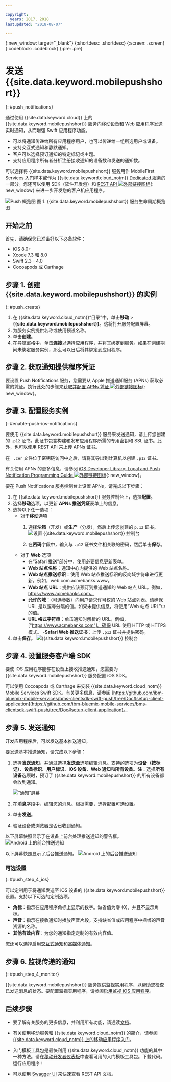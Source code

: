 ```yaml
---

copyright:
  years: 2017, 2018
lastupdated: "2018-08-07"

---
```

{:new_window: target="_blank"}
{:shortdesc: .shortdesc}
{:screen: .screen}
{:codeblock: .codeblock}
{:pre: .pre}

# 发送 {{site.data.keyword.mobilepushshort}}
{: #push_notifications}

通过使用 {{site.data.keyword.cloud}} 上的 {{site.data.keyword.mobilepushshort}} 服务向移动设备和 Web 应用程序发送实时通知，从而增强 Swift 应用程序功能。

 - 可以将通知传递给所有应用程序用户，也可以传递给一组所选用户或设备。
 - 支持交互式通知和静默通知。
 - 客户可以选择预订通知的特定标记或主题。
 - 支持应用程序所有者分析注册接收通知的设备数和发送的通知数。

可以选择将 {{site.data.keyword.mobilepushshort}} 服务用作 MobileFirst Services 入门样本或作为 {{site.data.keyword.cloud_notm}} [Dedicated 服务](/docs/dedicated/index.html)的一部分。您还可以使用 SDK（软件开发包）和 [REST API ![外部链接图标](../../icons/launch-glyph.svg "外部链接图标")](https://mobile.{DomainName}/imfpush/){: new_window} 来进一步开发您的客户机应用程序。

![Push 概览图](images/push_notification_lifecycle.jpg) 图 1. {{site.data.keyword.mobilepushshort}} 服务生命周期概览图

## 开始之前

首先，请确保您已准备好以下必备软件：

 - iOS 8.0+
 - Xcode 7.3 和 8.0
 - Swift 2.3 - 4.0
 - Cocoapods 或 Carthage

## 步骤 1. 创建 {{site.data.keyword.mobilepushshort}} 的实例
{: #push_create}

1. 在 {{site.data.keyword.cloud_notm}}“目录”中，单击**移动** > **{{site.data.keyword.mobilepushshort}}**。这将打开服务配置屏幕。
2. 为服务实例提供名称或使用预设名称。
3. 单击**创建**。
4. 在导航窗格中，单击**连接**以选择应用程序，并将其绑定到服务。如果在创建期间未绑定服务实例，那么可以日后将其绑定到应用程序。


## 步骤 2. 获取通知提供程序凭证

要设置 Push Notifications 服务，您需要从 Apple 推送通知服务 (APNs) 获取必需的凭证。执行此处的步骤来[获取并配置 APNs 凭证 ![外部链接图标](../../icons/launch-glyph.svg "外部链接图标")](https://console.bluemix.net/docs/services/mobilepush/push_step_1.html#push_step_1_ios){: new_window}。


## 步骤 3. 配置服务实例
{: #enable-push-ios-notifications}

要使用 {{site.data.keyword.mobilepushshort}} 服务来发送通知，请上传您创建的 `.p12` 证书。此证书包含构建和发布应用程序所需的专用密钥和 SSL 证书。此外，也可以使用 REST API 来上传 APNs 证书。

在 ` .cer` 文件位于密钥链访问中之后，请将其导出到计算机以创建 `.p12` 证书。

有关使用 APNs 的更多信息，请参阅 [iOS Developer Library: Local and Push Notification Programming Guide ![外部链接图标](../../icons/launch-glyph.svg "外部链接图标")](https://developer.apple.com/library/content/documentation/NetworkingInternet/Conceptual/RemoteNotificationsPG/APNSOverview.html#//apple_ref/doc/uid/TP40008194-CH8-SW1){: new_window}。

要在 Push Notifications 服务控制台上设置 APNs，请完成以下步骤：

1. 在 {{site.data.keyword.mobilepushshort}} 服务控制台上，选择**配置**。
2. 选择**移动**选项，以更新 **APNs 推送凭证**表单上的信息。
3. 选择以下任一选项：
	- 对于**移动**选项
		1. 选择**沙箱**（开发）或**生产**（分发），然后上传您创建的 `p.12` 证书。
		  ![设置 {{site.data.keyword.mobilepushshort}} 控制台](images/wizard.jpg)

		2. 在**密码**字段中，输入与 `.p12` 证书文件相关联的密码，然后单击**保存**。
	- 对于 **Web** 选项
		- 在“Safari 推送”部分中，使用必要信息更新表单。
		- **Web 站点名称**：通知中心内提供的 Web 站点名称。
		- **Web 站点推送标识**：使用 Web 站点推送标识的反向域字符串进行更新。例如，web.com.acmebanks.www。
		- **Web 站点 URL**：提供应该预订到推送通知的 Web 站点 URL。例如，https://www.acmebanks.com。
		- **允许的域**：（可选参数）向用户请求许可权的 Web 站点列表。请确保 URL 是以逗号分隔的值。如果未提供信息，将使用“Web 站点 URL”中的值。
		- **URL 格式字符串**：单击通知时解析的 URL。例如，["https://www.acmebanks.com"]。确保 URL 使用 HTTP 或 HTTPS 模式。
		-**Safari Web 推送证书**：上传 `.p12` 证书并提供密码。
4. 单击**保存**。
	![{{site.data.keyword.mobilepushshort}} 控制台](images/push_configure_safari.jpg)


## 步骤 4. 设置服务客户端 SDK

要使 iOS 应用程序能够在设备上接收推送通知，您需要为 {{site.data.keyword.mobilepushshort}} 服务配置 iOS SDK。

可以使用 Cocoapods 或 Carthage 来安装 {{site.data.keyword.cloud_notm}} Mobile Services Swift SDK。有关更多信息，请参阅 [https://github.com/ibm-bluemix-mobile-services/bms-clientsdk-swift-push/tree/Doc#setup-client-application](https://github.com/ibm-bluemix-mobile-services/bms-clientsdk-swift-push/tree/Doc#setup-client-application)。


## 步骤 5. 发送通知

开发应用程序后，可以发送基本推送通知。

要发送基本推送通知，请完成以下步骤：

1. 选择**发送通知**，并通过选择**发送至**选项编辑消息。支持的选项为**设备（按标记）**、**设备标识**、**用户标识**、**iOS 设备**、**Web 通知**和**所有设备**。**注**：选择**所有设备**选项时，预订了 {{site.data.keyword.mobilepushshort}} 的所有设备都会收到通知。

	![“通知”屏幕](images/tag_notification.jpg)

2. 在**消息**字段中，编辑您的消息。根据需要，选择配置可选设置。
3. 单击**发送**。
3. 验证设备或浏览器是否已收到通知。

以下屏幕快照显示了在设备上前台处理推送通知的警告框。
	![Android 上的前台推送通知](images/Android_Screenshot.jpg)

以下屏幕快照显示了后台推送通知。
	![Android 上的后台推送通知](images/background.png)

### 可选设置
{: #push_step_4_ios}

可以定制用于将通知发送至 iOS 设备的 {{site.data.keyword.mobilepushshort}} 设置。支持以下可选的定制选项。

- **角标**：指示在应用程序角标上显示的数字。缺省值为零 (0)，并且不显示角标。
- **声音**：指示在接收通知时播放声音片段。支持缺省值或应用程序中捆绑的声音资源的名称。
- **其他有效内容**：为您的通知指定定制的有效内容值。

您还可以选择启用[交互式通知](https://github.com/ibm-bluemix-mobile-services/bms-clientsdk-swift-push/tree/Doc#interactive-notifications)和[富媒体通知](https://github.com/ibm-bluemix-mobile-services/bms-clientsdk-swift-push/tree/Doc#enabling-rich-media-notifications)。

## 步骤 6. 监视传递的通知
{: #push_step_4_monitor}

{{site.data.keyword.mobilepushshort}} 服务提供监视实用程序，以帮助您检查已发送消息的状态。要配置监视实用程序，请参阅[启用监视 iOS 应用程序](https://github.com/ibm-bluemix-mobile-services/bms-clientsdk-swift-push/tree/Doc#enable-monitoring)。

## 后续步骤

 - 要了解有关服务的更多信息，并利用所有功能，请通读[文档](/docs/services/mobilepush/c_overview_push.html#overview-push)。

 - 有关使用移动服务和 {{site.data.keyword.cloud_notm}} 的简介，请参阅 [{{site.data.keyword.cloud_notm}} 上的移动应用程序入门](/docs/services/mobile/index.html)。

 - 入门模板工具包是最快利用 {{site.data.keyword.cloud_notm}} 功能的其中一种方法。请在[移动开发者仪表板](https://console.bluemix.net/developer/mobile/dashboard)中查看可用的入门模板工具包。下载代码。运行应用程序！

 - 可以使用 [Swagger UI](https://mobile.ng.bluemix.net/imfpush/) 来快速查看 REST API 文档。
